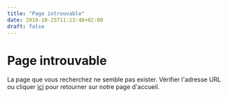 ```yaml
---
title: "Page introuvable"
date: 2018-10-25T11:23:48+02:00
draft: false
---
```


# Page introuvable

La page que vous recherchez ne semble pas exister. Vérifier l'adresse URL ou cliquer [ici](https://aux-quatre-coins-de-paris.fr/fr/) pour retourner sur notre page d'accueil.
